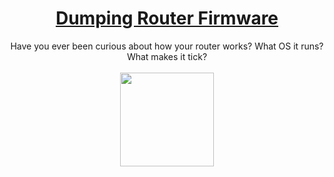 # <div align="center">[Dumping Router Firmware](https://tryhackme.com/r/room/rfirmware)</div>
<div align="center">Have you ever been curious about how your router works? What OS it runs? What makes it tick?</div>
<br>
<div align="center">
<img src="https://github.com/user-attachments/assets/789eac8d-6ae3-42b6-b544-8cdef6a74c61" height="150"></img>
</div>
<!--https://github.com/BEPb/tryhackme/edit/master/02.Medium/Dumping%20Router%20Firmware.md-->
